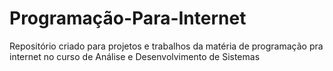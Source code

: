 # Programação-Para-Internet
Repositório criado para projetos e trabalhos da matéria de programação pra internet no curso de Análise e Desenvolvimento de Sistemas
